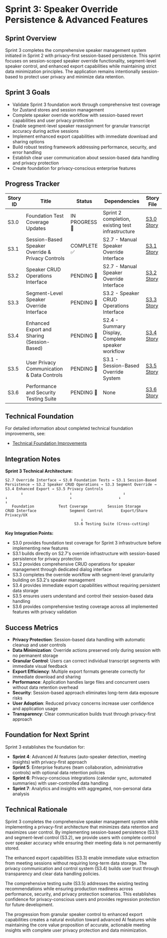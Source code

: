 # Sprint 3: Speaker Override Persistence & Advanced Features

## Sprint Overview

Sprint 3 completes the comprehensive speaker management system initiated in Sprint 2 with privacy-first session-based persistence. This sprint focuses on session-scoped speaker override functionality, segment-level speaker control, and enhanced export capabilities while maintaining strict data minimization principles. The application remains intentionally session-based to protect user privacy and minimize data retention.

## Sprint 3 Goals

- Validate Sprint 3 foundation work through comprehensive test coverage for Zustand stores and session management
- Complete speaker override workflow with session-based revert capabilities and user privacy protection
- Enable segment-level speaker reassignment for granular transcript accuracy during active sessions
- Implement enhanced export capabilities with immediate download and sharing options
- Build robust testing framework addressing performance, security, and error handling
- Establish clear user communication about session-based data handling and privacy protection
- Create foundation for privacy-conscious enterprise features

## Progress Tracker

| Story ID | Title | Status | Dependencies | Story File |
|----------|-------|--------|--------------|------------|
| S3.0 | Foundation Test Coverage Updates | IN PROGRESS 🔄 | Sprint 2 completion, existing test infrastructure | [S3.0 Story](./s3.0_foundation_test_coverage.md) |
| S3.1 | Session-Based Speaker Override & Privacy Controls | COMPLETE ✅ | S2.7 - Manual Speaker Override Interface | [S3.1 Story](./s3.1_session_based_override.md) |
| S3.2 | Speaker CRUD Operations Interface | PENDING 🔄 | S2.7 - Manual Speaker Override Interface | [S3.2 Story](./s3.2_speaker_crud_interface.md) |
| S3.3 | Segment-Level Speaker Override Interface | PENDING 🔄 | S3.2 - Speaker CRUD Operations Interface | [S3.3 Story](./s3.3_segment_level_override.md) |
| S3.4 | Enhanced Export and Sharing (Session-Based) | PENDING 🔄 | S2.4 - Summary Display, Complete speaker workflow | [S3.4 Story](./s3.4_enhanced_export_sharing.md) |
| S3.5 | User Privacy Communication & Data Controls | PENDING 🔄 | S3.1 - Session-Based Override System | [S3.5 Story](./s3.5_privacy_communication.md) |
| S3.6 | Performance and Security Testing Suite | PENDING 🔄 | None | [S3.6 Story](./s3.6_performance_security_testing.md) |

## Technical Foundation

For detailed information about completed technical foundation improvements, see:
- [Technical Foundation Improvements](./technical_foundation.md)

## Integration Notes

**Sprint 3 Technical Architecture:**

```text
S2.7 Override Interface → S3.0 Foundation Tests → S3.1 Session-Based Persistence → S3.2 Speaker CRUD Operations → S3.3 Segment Override → S3.4 Enhanced Export → S3.5 Privacy Controls
       ↓                     ↓                       ↓                              ↓                            ↓                     ↓                      ↓
   Foundation           Test Coverage         Session Storage              CRUD Interface               Segment Control        Export/Share          Privacy/UX
                                  ↓
                               S3.6 Testing Suite (Cross-cutting)
```

**Key Integration Points:**

- S3.0 provides foundation test coverage for Sprint 3 infrastructure before implementing new features
- S3.1 builds directly on S2.7's override infrastructure with session-based persistence for privacy protection
- S3.2 provides comprehensive CRUD operations for speaker management through dedicated dialog interface
- S3.3 completes the override workflow with segment-level granularity building on S3.2's speaker management
- S3.4 provides immediate export capabilities without requiring persistent data storage
- S3.5 ensures users understand and control their session-based data handling
- S3.6 provides comprehensive testing coverage across all implemented features with privacy validation

## Success Metrics

- **Privacy Protection**: Session-based data handling with automatic cleanup and user controls
- **Data Minimization**: Override actions preserved only during session with no permanent storage
- **Granular Control**: Users can correct individual transcript segments with immediate visual feedback
- **Export Efficiency**: Multiple export formats generate correctly for immediate download and sharing
- **Performance**: Application handles large files and concurrent users without data retention overhead
- **Security**: Session-based approach eliminates long-term data exposure risks
- **User Adoption**: Reduced privacy concerns increase user confidence and application usage
- **Transparency**: Clear communication builds trust through privacy-first approach

## Foundation for Next Sprint

Sprint 3 establishes the foundation for:

- **Sprint 4**: Advanced AI features (auto-speaker detection, meeting insights) with privacy-first approach
- **Sprint 5**: Enterprise features (team collaboration, administrative controls) with optional data retention policies
- **Sprint 6**: Privacy-conscious integrations (calendar sync, automated summaries) with user-controlled data handling
- **Sprint 7**: Analytics and insights with aggregated, non-personal data analysis

## Technical Rationale

Sprint 3 completes the comprehensive speaker management system while implementing a privacy-first architecture that minimizes data retention and maximizes user control. By implementing session-based persistence (S3.1) and segment-level control (S3.2), we provide users with complete control over speaker accuracy while ensuring their meeting data is not permanently stored.

The enhanced export capabilities (S3.3) enable immediate value extraction from meeting sessions without requiring long-term data storage. The privacy communication and control system (S3.4) builds user trust through transparency and clear data handling policies.

The comprehensive testing suite (S3.5) addresses the existing testing recommendations while ensuring production readiness across performance, security, and privacy protection scenarios. This establishes confidence for privacy-conscious users and provides regression protection for future development.

The progression from granular speaker control to enhanced export capabilities creates a natural evolution toward advanced AI features while maintaining the core value proposition of accurate, actionable meeting insights with complete user privacy protection and data minimization.

